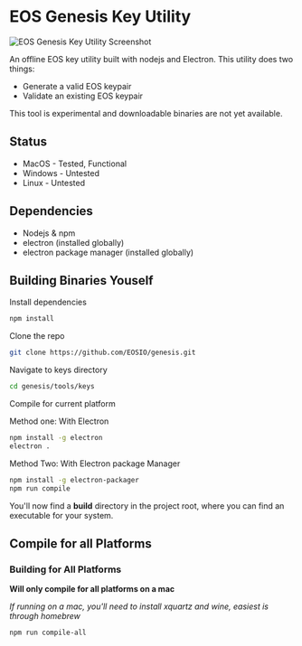 # EOS Genesis Key Utility

![EOS Genesis Key Utility Screenshot](https://raw.githubusercontent.com/EOSIO/genesis/keys-simple/tools/keys/src/images/screenshot.png)

An offline EOS key utility built with nodejs and Electron. This utility does two things: 

- Generate a valid EOS keypair
- Validate an existing EOS keypair

This tool is experimental and downloadable binaries are not yet available. 

## Status
- MacOS - Tested, Functional
- Windows - Untested
- Linux - Untested

## Dependencies
- Nodejs & npm
- electron (installed globally)
- electron package manager (installed globally)

## Building Binaries Youself

Install dependencies
```bash
npm install
```

Clone the repo

```bash 
git clone https://github.com/EOSIO/genesis.git
```

Navigate to keys directory

```bash
cd genesis/tools/keys
```

Compile for current platform

Method one: With Electron

```bash
npm install -g electron
electron .
```

Method Two: With Electron package Manager

```bash
npm install -g electron-packager
npm run compile
```

You'll now find a **build** directory in the project root, where you can find an executable for your system. 

## Compile for all Platforms

### Building for All Platforms

**Will only compile for all platforms on a mac**

_If running on a mac, you'll need to install xquartz and wine, easiest is through homebrew_

```bash
npm run compile-all
```
